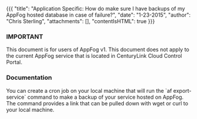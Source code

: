 {{{
  "title": "Application Specific: How do make sure I have backups of my AppFog hosted database in case of failure?",
  "date": "1-23-2015",
  "author": "Chris Sterling",
  "attachments": [],
  "contentIsHTML": true
}}}

### IMPORTANT

This document is for users of AppFog v1. This document does not apply to the current AppFog service that is located in CenturyLink Cloud Control Portal.

### Documentation


<p>You can create a cron job on your local machine that will run the `af export-service` command to make a backup of your service hosted on AppFog. The command provides a link that can be pulled down with wget or curl to your local machine.</p>
